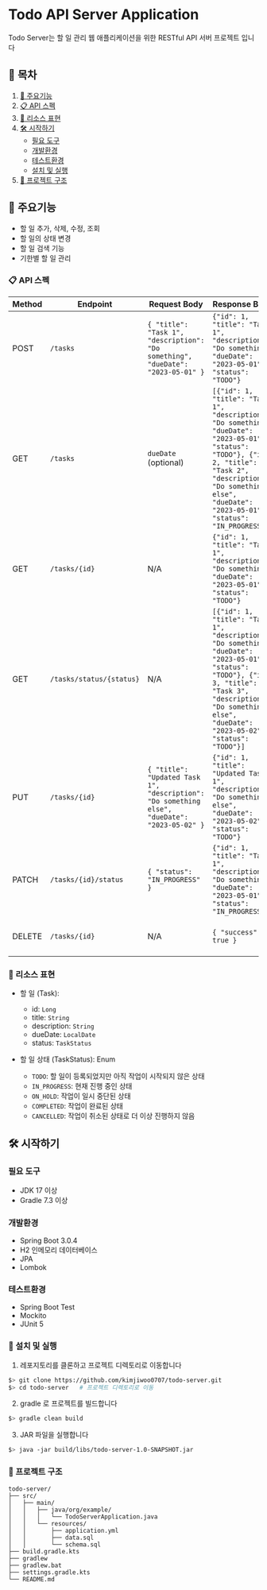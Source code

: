# Todo API Server Application

Todo Server는 할 일 관리 웹 애플리케이션을 위한 RESTful API 서버 프로젝트 입니다 

## 📖 목차
1. [🚀 주요기능](#-주요기능)  
2. [📋 API 스펙](#-api-스펙)  
3. [📄 리소스 표현](#-리소스-표현)  
4. [🛠️ 시작하기](#️-시작하기)  
   - [필요 도구](#필요-도구)  
   - [개발환경](#개발환경)  
   - [테스트환경](#테스트환경)  
   - [설치 및 실행](#설치-및-실행)  
5. [🌟 프로젝트 구조](#-프로젝트-구조)  


## 🚀 주요기능
- 할 일 추가, 삭제, 수정, 조회
- 할 일의 상태 변경
- 할 일 검색 기능
- 기한별 할 일 관리

### 📋 API 스펙

| Method | Endpoint                 | Request Body                                                                                 | Response Body                                                                                                                                                                                                                  | Description                             |
|--------|--------------------------|----------------------------------------------------------------------------------------------|--------------------------------------------------------------------------------------------------------------------------------------------------------------------------------------------------------------------------------|-----------------------------------------|
| POST   | `/tasks`                 | `{ "title": "Task 1", "description": "Do something", "dueDate": "2023-05-01" }`              | `{"id": 1, "title": "Task 1", "description": "Do something", "dueDate": "2023-05-01", "status": "TODO"}`                                                                                                                       | 새로운 할 일 생성                              |
| GET    | `/tasks`                 | `dueDate` (optional)                                                                         | `[{"id": 1, "title": "Task 1", "description": "Do something", "dueDate": "2023-05-01", "status": "TODO"}, {"id": 2, "title": "Task 2", "description": "Do something else", "dueDate": "2023-05-01", "status": "IN_PROGRESS"}]` | 모든 할 일 조회(마감일이 있을 경우, 마감일에 해당하는 할 일 조회) |
| GET    | `/tasks/{id}`            | N/A                                                                                          | `{"id": 1, "title": "Task 1", "description": "Do something", "dueDate": "2023-05-01", "status": "TODO"}`                                                                                                                       | 특정 ID 에 해당하는 할 일 조회                     |
| GET    | `/tasks/status/{status}` | N/A                                                                                          | `[{"id": 1, "title": "Task 1", "description": "Do something", "dueDate": "2023-05-01", "status": "TODO"}, {"id": 3, "title": "Task 3", "description": "Do something else", "dueDate": "2023-05-02", "status": "TODO"}]`        | 특정 상태에 해당하는 할 일 모두 조회                   |
| PUT    | `/tasks/{id}`            | `{ "title": "Updated Task 1", "description": "Do something else", "dueDate": "2023-05-02" }` | `{"id": 1, "title": "Updated Task 1", "description": "Do something else", "dueDate": "2023-05-02", "status": "TODO"}`                                                                                                          | 특정 ID 에 해당하는 할 일 수정                     |
| PATCH  | `/tasks/{id}/status`     | `{ "status": "IN_PROGRESS" }`                                                                | `{"id": 1, "title": "Task 1", "description": "Do something", "dueDate": "2023-05-01", "status": "IN_PROGRESS"}`                                                                                                                | 특정 ID 에 해당하는 할 일의 상태 변경                 |
| DELETE | `/tasks/{id}`            | N/A                                                                                          | `{ "success": true }`                                                                                                                                                                                                          | 특정 ID 에 해당하는 할 일 삭제                     |

### 📄 리소스 표현

- 할 일 (Task):
    - id: `Long`
    - title: `String`
    - description: `String`
    - dueDate: `LocalDate`
    - status: `TaskStatus`

- 할 일 상태 (TaskStatus): Enum
  - `TODO`: 할 일이 등록되었지만 아직 작업이 시작되지 않은 상태
  - `IN_PROGRESS`: 현재 진행 중인 상태 
  - `ON_HOLD`: 작업이 일시 중단된 상태
  - `COMPLETED`: 작업이 완료된 상태
  - `CANCELLED`: 작업이 취소된 상태로 더 이상 진행하지 않음

## 🛠️ 시작하기

### 필요 도구
- JDK 17 이상
- Gradle 7.3 이상 

### 개발환경
- Spring Boot 3.0.4
- H2 인메모리 데이터베이스
- JPA
- Lombok

### 테스트환경
- Spring Boot Test
- Mockito
- JUnit 5

### 🚀 설치 및 실행
1. 레포지토리를 클론하고 프로젝트 디렉토리로 이동합니다 
```sh
$> git clone https://github.com/kimjiwoo0707/todo-server.git
$> cd todo-server   # 프로젝트 디렉토리로 이동
```
2. gradle 로 프로젝트를 빌드합니다
```sh
$> gradle clean build
```
3. JAR 파일을 실행합니다
```sh
$> java -jar build/libs/todo-server-1.0-SNAPSHOT.jar
```

### 🌟 프로젝트 구조
```
todo-server/
├── src/
│   ├── main/
│   │   ├── java/org/example/
│   │   │   └── TodoServerApplication.java
│   │   └── resources/
│   │       ├── application.yml
│   │       ├── data.sql
│   │       └── schema.sql
├── build.gradle.kts
├── gradlew
├── gradlew.bat
├── settings.gradle.kts
└── README.md
```
